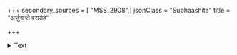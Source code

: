 +++
secondary_sources = [ "MSS_2908",]
jsonClass = "Subhaashita"
title = "अर्जुनान्ते वरारोहे"

+++

<details><summary>Text</summary>

अर्जुनान्ते वरारोहे भीमान्ते च वरानने।  
पाण्डवैः सह योद्धव्यं रक्षणीयो धनंजयः॥
</details>
